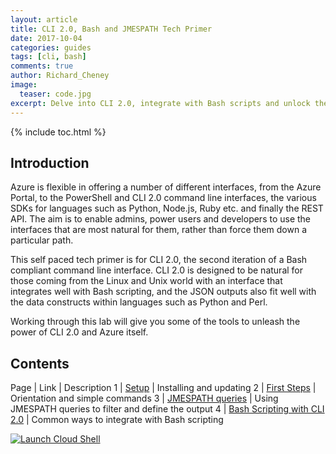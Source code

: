 ```yaml
---
layout: article
title: CLI 2.0, Bash and JMESPATH Tech Primer
date: 2017-10-04
categories: guides
tags: [cli, bash]
comments: true
author: Richard_Cheney
image:
  teaser: code.jpg
excerpt: Delve into CLI 2.0, integrate with Bash scripts and unlock the power of the JMESPATH queries. 
---
```

{% include toc.html %}

## Introduction

Azure is flexible in offering a number of different interfaces, from the Azure Portal, to the PowerShell and CLI 2.0 command line interfaces, the various SDKs for languages such as Python, Node.js, Ruby etc. and finally the REST API.  The aim is to enable admins, power users and developers to use the interfaces that are most natural for them, rather than force them down a particular path.

This self paced tech primer is for CLI 2.0, the second iteration of a Bash compliant command line interface.  CLI 2.0 is designed to be natural for those coming from the Linux and Unix world with an interface that integrates well with Bash scripting, and the JSON outputs also fit well with the data constructs within languages such as Python and Perl.

Working through this lab will give you some of the tools to unleash the power of CLI 2.0 and Azure itself.

## Contents

Page | Link | Description
1 | <a href="/guides/cli/cli-1-setup" target="_self">Setup</a> | Installing and updating 
2 | <a href="/guides/cli/cli-2-firststeps" target="_self">First Steps</a> | Orientation and simple commands 
3 | <a href="/guides/cli/cli-3-jmespath" target="_self">JMESPATH queries</a> | Using JMESPATH queries to filter and define the output
4 | <a href="/guides/cli/cli-4-bash" target="_self">Bash Scripting with CLI 2.0</a> | Common ways to integrate with Bash scripting 

[![Launch Cloud Shell](https://shell.azure.com/images/launchcloudshell.png "Launch Cloud Shell")](https://shell.azure.com)
